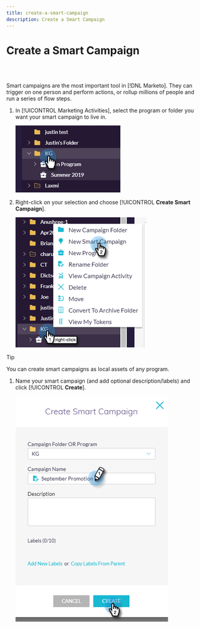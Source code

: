 ```yaml
---
title: create-a-smart-campaign
description: Create a Smart Campaign
---
```


# Create a Smart Campaign

<br>&nbsp;

Smart campaigns are the most important tool in [!DNL Marketo]. They can trigger on one person and perform actions, or rollup millions of people and run a series of flow steps.

1. In [!UICONTROL Marketing Activities], select the program or folder you want your smart campaign to live in.

   ![Image One](/help/sky/assets/smart-campaigns/create-a-smart-campaign/create-a-smart-campaign-1.png)

1. Right-click on your selection and choose [!UICONTROL **Create Smart Campaign**].

   ![Image Two](/help/sky/assets/smart-campaigns/create-a-smart-campaign/create-a-smart-campaign-2.png)

>[!TIP]
>
>You can create smart campaigns as local assets of any program.

1. Name your smart campaign (and add optional description/labels) and click [!UICONTROL **Create**].

   ![Image Three](/help/sky/assets/smart-campaigns/create-a-smart-campaign/create-a-smart-campaign-3.png)
